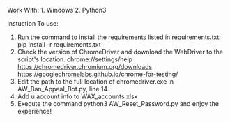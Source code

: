 Work With:
	1. Windows
	2. Python3

Instuction To use:
1. Run the command to install the requirements listed in requirements.txt:
	pip install -r requirements.txt
2. Check the version of ChromeDriver and download the WebDriver to the script's location.
	chrome://settings/help
	https://chromedriver.chromium.org/downloads
	https://googlechromelabs.github.io/chrome-for-testing/
3. Edit the path to the full location of chromedriver.exe in AW_Ban_Appeal_Bot.py, line 14.
4. Add u account info to WAX_accounts.xlsx
5. Execute the command python3 AW_Reset_Password.py and enjoy the experience!